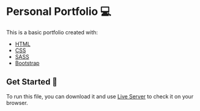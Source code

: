 
# Personal Portfolio 💻

This is a basic portfolio created with:


- [HTML](https://developer.mozilla.org/en-US/docs/Web/HTML)
- [CSS](https://developer.mozilla.org/en-US/docs/Web/CSS)
- [SASS](https://sass-lang.com/)
- [Bootstrap](https://getbootstrap.com/)


## Get Started 🚀  
To run this file, you can download it and use [Live Server](https://marketplace.visualstudio.com/items?itemName=ritwickdey.LiveServer) to check it on your browser. 
